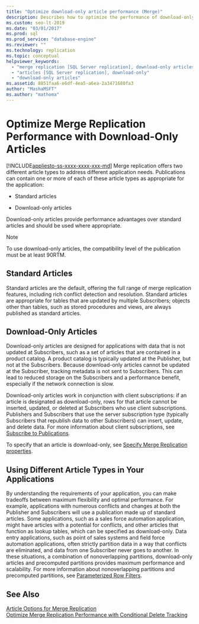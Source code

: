 ```yaml
---
title: "Optimize download-only article performance (Merge)"
description: Describes how to optimize the performance of download-only articles used by Merge Replication. 
ms.custom: seo-lt-2019
ms.date: "03/01/2017"
ms.prod: sql
ms.prod_service: "database-engine"
ms.reviewer: ""
ms.technology: replication
ms.topic: conceptual
helpviewer_keywords: 
  - "merge replication [SQL Server replication], download-only articles"
  - "articles [SQL Server replication], download-only"
  - "download-only articles"
ms.assetid: 8851faa6-e6df-4ea5-a6ea-2a3471680fa3
author: "MashaMSFT"
ms.author: "mathoma"
---
```

# Optimize Merge Replication Performance with Download-Only Articles
[!INCLUDE[appliesto-ss-xxxx-xxxx-xxx-md](../../../includes/applies-to-version/sqlserver.md)]
  Merge replication offers two different article types to address different application needs. Publications can contain one or more of each of these article types as appropriate for the application:  
  
-   Standard articles  
  
-   Download-only articles  
  
 Download-only articles provide performance advantages over standard articles and should be used where appropriate.  
  
> [!NOTE]  
>  To use download-only articles, the compatibility level of the publication must be at least 90RTM.  
  
## Standard Articles  
 Standard articles are the default, offering the full range of merge replication features, including rich conflict detection and resolution. Standard articles are appropriate for tables that are updated by multiple Subscribers; objects other than tables, such as stored procedures and views, are always published as standard articles.  
  
## Download-Only Articles  
 Download-only articles are designed for applications with data that is not updated at Subscribers, such as a set of articles that are contained in a product catalog. A product catalog is typically updated at the Publisher, but not at the Subscribers. Because download-only articles cannot be updated at the Subscriber, tracking metadata is not sent to Subscribers. This can lead to reduced storage on the Subscribers and a performance benefit, especially if the network connection is slow.  
  
 Download-only articles work in conjunction with client subscriptions: if an article is designated as download-only, rows for that article cannot be inserted, updated, or deleted at Subscribers who use client subscriptions. Publishers and Subscribers that use the server subscription type (typically Subscribers that republish data to other Subscribers) can insert, update, and delete data. For more information about client subscriptions, see [Subscribe to Publications](../../../relational-databases/replication/subscribe-to-publications.md).  
  
 To specify that an article is download-only, see [Specify Merge Replication properties](../../../relational-databases/replication/merge/specify-merge-replication-properties.md).  
  
## Using Different Article Types in Your Applications  
 By understanding the requirements of your application, you can make tradeoffs between maximum flexibility and optimal performance. For example, applications with numerous conflicts and changes at both the Publisher and Subscribers will use a publication made up of standard articles. Some applications, such as a sales force automation application, might have articles with a potential for conflicts, and other articles that function as lookup tables, which can be specified as download-only. Data entry applications, such as point of sales systems and field force automation applications, often strictly partition data in a way that conflicts are eliminated, and data from one Subscriber never goes to another. In these situations, a combination of nonoverlapping partitions, download-only articles and precomputed partitions provides maximum performance and scalability. For more information about nonoverlapping partitions and precomputed partitions, see [Parameterized Row Filters](../../../relational-databases/replication/merge/parameterized-filters-parameterized-row-filters.md).  
  
## See Also  
 [Article Options for Merge Replication](../../../relational-databases/replication/merge/article-options-for-merge-replication.md)   
 [Optimize Merge Replication Performance with Conditional Delete Tracking](../../../relational-databases/replication/merge/optimize-merge-replication-performance-with-conditional-delete-tracking.md)  
  
  
